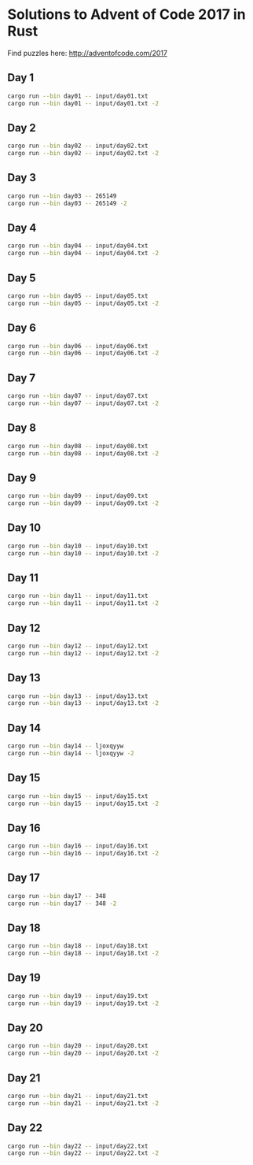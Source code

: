 # Solutions to Advent of Code 2017 in Rust

Find puzzles here: http://adventofcode.com/2017

## Day 1

```bash
cargo run --bin day01 -- input/day01.txt
cargo run --bin day01 -- input/day01.txt -2
```

## Day 2

```bash
cargo run --bin day02 -- input/day02.txt
cargo run --bin day02 -- input/day02.txt -2
```

## Day 3

```bash
cargo run --bin day03 -- 265149
cargo run --bin day03 -- 265149 -2
```

## Day 4

```bash
cargo run --bin day04 -- input/day04.txt
cargo run --bin day04 -- input/day04.txt -2
```

## Day 5

```bash
cargo run --bin day05 -- input/day05.txt
cargo run --bin day05 -- input/day05.txt -2
```

## Day 6

```bash
cargo run --bin day06 -- input/day06.txt
cargo run --bin day06 -- input/day06.txt -2
```

## Day 7

```bash
cargo run --bin day07 -- input/day07.txt
cargo run --bin day07 -- input/day07.txt -2
```

## Day 8

```bash
cargo run --bin day08 -- input/day08.txt
cargo run --bin day08 -- input/day08.txt -2
```

## Day 9

```bash
cargo run --bin day09 -- input/day09.txt
cargo run --bin day09 -- input/day09.txt -2
```

## Day 10

```bash
cargo run --bin day10 -- input/day10.txt
cargo run --bin day10 -- input/day10.txt -2
```

## Day 11

```bash
cargo run --bin day11 -- input/day11.txt
cargo run --bin day11 -- input/day11.txt -2
```

## Day 12

```bash
cargo run --bin day12 -- input/day12.txt
cargo run --bin day12 -- input/day12.txt -2
```

## Day 13

```bash
cargo run --bin day13 -- input/day13.txt
cargo run --bin day13 -- input/day13.txt -2
```

## Day 14

```bash
cargo run --bin day14 -- ljoxqyyw
cargo run --bin day14 -- ljoxqyyw -2
```

## Day 15

```bash
cargo run --bin day15 -- input/day15.txt
cargo run --bin day15 -- input/day15.txt -2
```

## Day 16

```bash
cargo run --bin day16 -- input/day16.txt
cargo run --bin day16 -- input/day16.txt -2
```

## Day 17

```bash
cargo run --bin day17 -- 348
cargo run --bin day17 -- 348 -2
```

## Day 18

```bash
cargo run --bin day18 -- input/day18.txt
cargo run --bin day18 -- input/day18.txt -2
```

## Day 19

```bash
cargo run --bin day19 -- input/day19.txt
cargo run --bin day19 -- input/day19.txt -2
```

## Day 20

```bash
cargo run --bin day20 -- input/day20.txt
cargo run --bin day20 -- input/day20.txt -2
```

## Day 21

```bash
cargo run --bin day21 -- input/day21.txt
cargo run --bin day21 -- input/day21.txt -2
```

## Day 22

```bash
cargo run --bin day22 -- input/day22.txt
cargo run --bin day22 -- input/day22.txt -2
```
